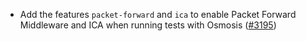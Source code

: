 - Add the features `packet-forward` and `ica` to enable
  Packet Forward Middleware and ICA when running tests with Osmosis
  ([\#3195](https://github.com/informalsystems/hermes/issues/3195))